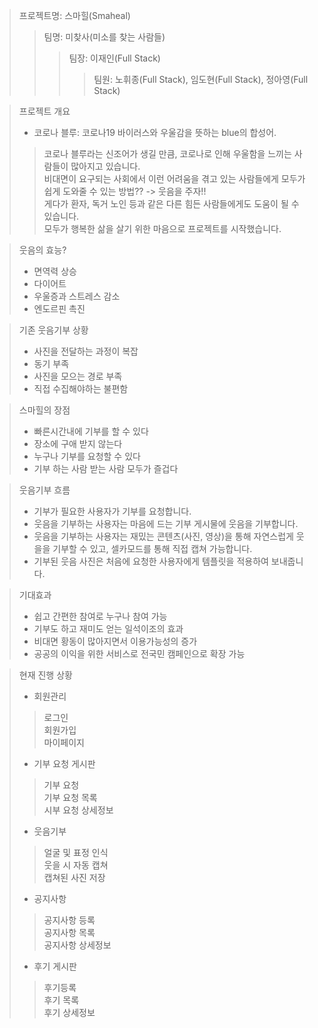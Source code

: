 >프로젝트명: 스마힐(Smaheal)  
>>팀명: 미찾사(미소를 찾는 사람들)  
>>>팀장: 이재인(Full Stack)
>>>>팀원: 노휘종(Full Stack), 임도현(Full Stack), 정아영(Full Stack)  

>프로젝트 개요
>- 코로나 블루: 코로나19 바이러스와 우울감을 뜻하는 blue의 합성어.   
>>코로나 블루라는 신조어가 생길 만큼, 코로나로 인해 우울함을 느끼는 사람들이 많아지고 있습니다.  
>>비대면이 요구되는 사회에서 이런 어려움을 겪고 있는 사람들에게 모두가 쉽게 도와줄 수 있는 방법?? -> 웃음을 주자!!  
>>게다가 환자, 독거 노인 등과 같은 다른 힘든 사람들에게도 도움이 될 수 있습니다.  
>>모두가 행복한 삶을 살기 위한 마음으로 프로젝트를 시작했습니다.

>웃음의 효능?
>- 면역력 상승
>- 다이어트
>- 우울증과 스트레스 감소
>- 엔도르핀 촉진

>기존 웃음기부 상황
>- 사진을 전달하는 과정이 복잡
>- 동기 부족
>- 사진을 모으는 경로 부족
>- 직접 수집해야하는 불편함

>스마힐의 장점
>- 빠른시간내에 기부를 할 수 있다
>- 장소에 구애 받지 않는다
>- 누구나 기부를 요청할 수 있다
>- 기부 하는 사람 받는 사람 모두가 즐겁다

>웃음기부 흐름
>- 기부가 필요한 사용자가 기부를 요청합니다.
>- 웃음을 기부하는 사용자는 마음에 드는 기부 게시물에 웃음을 기부합니다.
>- 웃음을 기부하는 사용자는 재밌는 콘텐츠(사진, 영상)을 통해 자연스럽게 웃을을 기부할 수 있고, 셀카모드를 통해 직접 캡쳐 가능합니다.
>- 기부된 웃음 사진은 처음에 요청한 사용자에게 템플릿을 적용하여 보내줍니다.

>기대효과
>- 쉽고 간편한 참여로 누구나 참여 가능
>- 기부도 하고 재미도 얻는 일석이조의 효과
>- 비대면 황동이 많아지면서 이용가능성의 증가
>- 공공의 이익을 위한 서비스로 전국민 캠페인으로 확장 가능

>현재 진행 상황
>- 회원관리
>>로그인  
>>회원가입  
>>마이페이지  
>- 기부 요청 게시판
>>기부 요청  
>>기부 요청 목록  
>>시부 요청 상세정보  
>- 웃음기부
>>얼굴 및 표정 인식  
>>웃을 시 자동 캡쳐  
>>캡쳐된 사진 저장  
>- 공지사항
>>공지사항 등록  
>>공지사항 목록  
>>공지사항 상세정보  
>- 후기 게시판
>>후기등록  
>>후기 목록  
>>후기 상세정보  